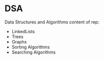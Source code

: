 # DSA
Data Structures and Algorithms
content of rep:
- LinkedLists
- Trees
- Graphs
- Sorting Algorithms
- Searching Algorithms
